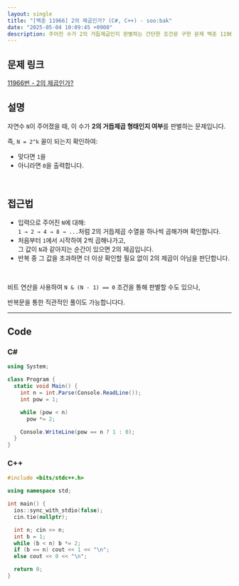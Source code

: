 ```yaml
---
layout: single
title: "[백준 11966] 2의 제곱인가? (C#, C++) - soo:bak"
date: "2025-05-04 10:09:45 +0900"
description: 주어진 수가 2의 거듭제곱인지 판별하는 간단한 조건문 구현 문제 백준 11966번 2의 제곱인가? 문제의 C# 및 C++ 풀이와 해설
---
```


## 문제 링크
[11966번 - 2의 제곱인가?](https://www.acmicpc.net/problem/11966)

## 설명
자연수 `N`이 주어졌을 때, 이 수가 **2의 거듭제곱 형태인지 여부**를 판별하는 문제입니다.

즉, `N = 2^k` 꼴이 되는지 확인하여: <br>
- 맞다면 `1`을
- 아니라면 `0`을 출력합니다.

<br>

## 접근법

- 입력으로 주어진 `N`에 대해: <br>
  `1 → 2 → 4 → 8 → ...`처럼 2의 거듭제곱 수열을 하나씩 곱해가며 확인합니다.
- 처음부터 `1`에서 시작하여 2씩 곱해나가고,<br>
  그 값이 `N`과 같아지는 순간이 있으면 2의 제곱입니다.
- 반복 중 그 값을 초과하면 더 이상 확인할 필요 없이 2의 제곱이 아님을 판단합니다.

<br>

비트 연산을 사용하여 `N & (N - 1) == 0` 조건을 통해 판별할 수도 있으나,

반복문을 통한 직관적인 풀이도 가능합니다다.

---

## Code

### C#

```csharp
using System;

class Program {
  static void Main() {
    int n = int.Parse(Console.ReadLine());
    int pow = 1;

    while (pow < n)
      pow *= 2;

    Console.WriteLine(pow == n ? 1 : 0);
  }
}
```

### C++

```cpp
#include <bits/stdc++.h>

using namespace std;

int main() {
  ios::sync_with_stdio(false);
  cin.tie(nullptr);

  int n; cin >> n;
  int b = 1;
  while (b < n) b *= 2;
  if (b == n) cout << 1 << "\n";
  else cout << 0 << "\n";

  return 0;
}
```

